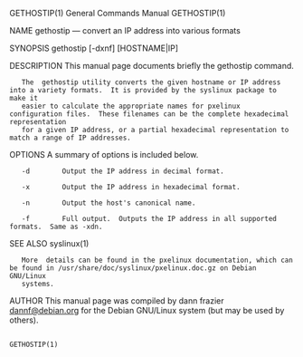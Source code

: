 GETHOSTIP(1)                                                  General Commands Manual                                                 GETHOSTIP(1)

NAME
       gethostip — convert an IP address into various formats

SYNOPSIS
       gethostip [-dxnf]  [HOSTNAME|IP]

DESCRIPTION
       This manual page documents briefly the gethostip command.

       The  gethostip utility converts the given hostname or IP address into a variety formats.  It is provided by the syslinux package to make it
       easier to calculate the appropriate names for pxelinux configuration files.  These filenames can be the complete hexadecimal representation
       for a given IP address, or a partial hexadecimal representation to match a range of IP addresses.

OPTIONS
       A summary of options is included below.

       -d        Output the IP address in decimal format.

       -x        Output the IP address in hexadecimal format.

       -n        Output the host's canonical name.

       -f        Full output.  Outputs the IP address in all supported formats.  Same as -xdn.

SEE ALSO
       syslinux(1)

       More  details can be found in the pxelinux documentation, which can be found in /usr/share/doc/syslinux/pxelinux.doc.gz on Debian GNU/Linux
       systems.

AUTHOR
       This manual page was compiled by dann frazier <dannf@debian.org> for the Debian GNU/Linux system (but may be used by others).

                                                                                                                                      GETHOSTIP(1)
